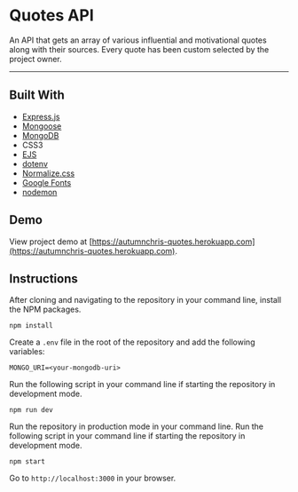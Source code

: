 # Quotes API

An API that gets an array of various influential and motivational quotes along with their sources. Every quote has been custom selected by the project owner.

---

## Built With
* [Express.js](https://expressjs.com)
* [Mongoose](https://mongoosejs.com)
* [MongoDB](https://www.mongodb.com)
* CSS3
* [EJS](https://ejs.co)
* [dotenv](https://github.com/motdotla/dotenv)
* [Normalize.css](https://necolas.github.io/normalize.css)
* [Google Fonts](https://fonts.google.com)
* [nodemon](https://nodemon.io)

## Demo

View project demo at [https://autumnchris-quotes.herokuapp.com](https://autumnchris-quotes.herokuapp.com).

## Instructions

After cloning and navigating to the repository in your command line, install the NPM packages.
```
npm install
```

Create a `.env` file in the root of the repository and add the following variables:
```
MONGO_URI=<your-mongodb-uri>
```

Run the following script in your command line if starting the repository in development mode.
```
npm run dev
```

Run the repository in production mode in your command line.
Run the following script in your command line if starting the repository in development mode.
```
npm start
```

Go to `http://localhost:3000` in your browser.
